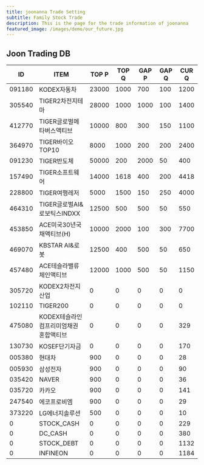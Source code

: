 ```yaml
---
title: joonanna Trade Setting
subtitle: Family Stock Trade
description: This is the page for the trade information of joonanna
featured_image: /images/demo/our_future.jpg
---
```


## Joon Trading DB

|ID|ITEM |TOP P|TOP Q|GAP P|GAP Q|CUR Q|
|--|-----|--|--|--|--|--|
|091180|KODEX자동차|23000|1000|700|100|1200|
|305540|TIGER2차전지테마|28000|1000|1000|100|1400|
|412770|TIGER글로벌메타버스액티브|10000|800|300|150|1100| 
|364970|TIGER바이오TOP10|8000|1000|200|200|2400|
|091230|TIGER반도체|50000|200|2000|50|400|
|157490|TIGER소프트웨어|14000|1618|400|200|4418|
|228800|TIGER여행레저|5000|1500|150|250|4000|
|464310|TIGER글로벌AI&로보틱스INDXX|12500|500|500|50|550|
|453850|ACE미국30년국채액티브(H)|10000|2000|100|300|7700|
|469070|KBSTAR AI&로봇|12500|400|500|50|650|
|457480|ACE테슬라밸류체인액티브|12000|1000|500|50|1150|
|305720|KODEX2차전지산업|0|0|0|0|0|
|102110|TIGER200|0|0|0|0|0|
|475080|KODEX테슬라인컴프리미엄채권혼합액티브|0|0|0|0|329|
|130730|KOSEF단기자금|0|0|0|0|170|
|005380|현대차|900|0|0|0|28|
|005930|삼성전자|900|0|0|0|90|
|035420|NAVER|900|0|0|0|36|
|035720|카카오|900|0|0|0|141|
|247540|에코프로비엠|900|0|0|0|29|
|373220|LG에너지솔루션|500|0|0|0|10|
|0|STOCK_CASH|0|0|0|0|229|
|0|DC_CASH|0|0|0|0|380|
|0|STOCK_DEBT|0|0|0|0|1132|
|0|INFINEON|0|0|0|0|1184|
